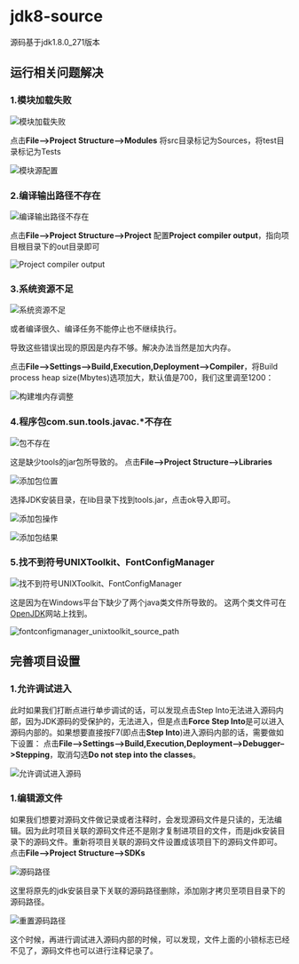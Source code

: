 # jdk8-source

源码基于jdk1.8.0_271版本

## 运行相关问题解决

### 1.模块加载失败

![模块加载失败](images/module_load_fail.png)

点击**File–>Project Structure–>Modules**
将src目录标记为Sources，将test目录标记为Tests

![模块源配置](images/module_source_setting.png)

### 2.编译输出路径不存在

![编译输出路径不存在](images/outputpath_not_specified.png)

点击**File–>Project Structure–>Project**
配置**Project compiler output**，指向项目根目录下的out目录即可

![Project compiler output](images/outputpath_setting.png)

### 3.系统资源不足

![系统资源不足](images/insufficient_resource.png)

或者编译很久、编译任务不能停止也不继续执行。

导致这些错误出现的原因是内存不够。解决办法当然是加大内存。

点击**File–>Settings–>Build,Execution,Deployment–>Compiler**，将Build process heap size(Mbytes)选项加大，默认值是700，我们这里调至1200：

![构建堆内存调整](images/build_heap_size.png)

### 4.程序包com.sun.tools.javac.*不存在

![包不存在](images/package_not_found.png)

这是缺少tools的jar包所导致的。
点击**File–>Project Structure–>Libraries**

![添加包位置](images/add_libraries_location.png)

选择JDK安装目录，在lib目录下找到tools.jar，点击ok导入即可。

![添加包操作](images/add_libraries_operation.png)

![添加包结果](images/add_libraries_result.png)

### 5.找不到符号UNIXToolkit、FontConfigManager

![找不到符号UNIXToolkit、FontConfigManager](images/fontconfigmanager_unixtoolkit_not_found.png)

这是因为在Windows平台下缺少了两个java类文件所导致的。
这两个类文件可在[OpenJDK](http://openjdk.java.net)网站上找到。

![fontconfigmanager_unixtoolkit_source_path](images/fontconfigmanager_unixtoolkit_source_path.png)

## 完善项目设置

### 1.允许调试进入

此时如果我们打断点进行单步调试的话，可以发现点击Step Into无法进入源码内部，因为JDK源码的受保护的，无法进入，但是点击**Force Step Into**是可以进入源码内部的。如果想要直接按F7(即点击**Step Into**)进入源码内部的话，需要做如下设置：
点击**File–>Settings–>Build,Execution,Deployment–>Debugger–>Stepping**，取消勾选**Do not step into the classes**。

![允许调试进入源码](images/stepping_setting.png)

### 1.编辑源文件

如果我们想要对源码文件做记录或者注释时，会发现源码文件是只读的，无法编辑。因为此时项目关联的源码文件还不是刚才复制进项目的文件，而是jdk安装目录下的源码文件。重新将项目关联的源码文件设置成该项目下的源码文件即可。
点击**File–>Project Structure–>SDKs**

![源码路径](images/sdk_sourcepath.png)

这里将原先的jdk安装目录下关联的源码路径删除，添加刚才拷贝至项目目录下的源码路径。

![重置源码路径](images/sdk_sourcepath_reset.png)

这个时候，再进行调试进入源码内部的时候，可以发现，文件上面的小锁标志已经不见了，源码文件也可以进行注释记录了。
